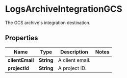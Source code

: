 # LogsArchiveIntegrationGCS

The GCS archive's integration destination.

## Properties

| Name            | Type       | Description     | Notes |
| --------------- | ---------- | --------------- | ----- |
| **clientEmail** | **String** | A client email. |
| **projectId**   | **String** | A project ID.   |
